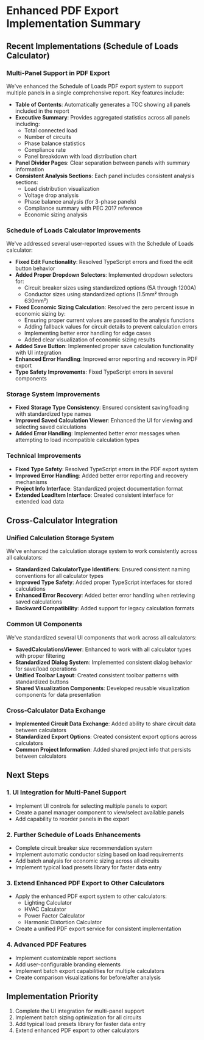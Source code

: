 # Enhanced PDF Export Implementation Summary

## Recent Implementations (Schedule of Loads Calculator)

### Multi-Panel Support in PDF Export
We've enhanced the Schedule of Loads PDF export system to support multiple panels in a single comprehensive report. Key features include:

- **Table of Contents**: Automatically generates a TOC showing all panels included in the report
- **Executive Summary**: Provides aggregated statistics across all panels including:
  - Total connected load
  - Number of circuits
  - Phase balance statistics
  - Compliance rate
  - Panel breakdown with load distribution chart
- **Panel Divider Pages**: Clear separation between panels with summary information
- **Consistent Analysis Sections**: Each panel includes consistent analysis sections:
  - Load distribution visualization
  - Voltage drop analysis
  - Phase balance analysis (for 3-phase panels)
  - Compliance summary with PEC 2017 reference
  - Economic sizing analysis

### Schedule of Loads Calculator Improvements
We've addressed several user-reported issues with the Schedule of Loads calculator:

- **Fixed Edit Functionality**: Resolved TypeScript errors and fixed the edit button behavior
- **Added Proper Dropdown Selectors**: Implemented dropdown selectors for:
  - Circuit breaker sizes using standardized options (5A through 1200A)
  - Conductor sizes using standardized options (1.5mm² through 630mm²)
- **Fixed Economic Sizing Calculation**: Resolved the zero percent issue in economic sizing by:
  - Ensuring proper current values are passed to the analysis functions
  - Adding fallback values for circuit details to prevent calculation errors
  - Implementing better error handling for edge cases
  - Added clear visualization of economic sizing results
- **Added Save Button**: Implemented proper save calculation functionality with UI integration
- **Enhanced Error Handling**: Improved error reporting and recovery in PDF export
- **Type Safety Improvements**: Fixed TypeScript errors in several components

### Storage System Improvements
- **Fixed Storage Type Consistency**: Ensured consistent saving/loading with standardized type names
- **Improved Saved Calculation Viewer**: Enhanced the UI for viewing and selecting saved calculations
- **Added Error Handling**: Implemented better error messages when attempting to load incompatible calculation types

### Technical Improvements
- **Fixed Type Safety**: Resolved TypeScript errors in the PDF export system
- **Improved Error Handling**: Added better error reporting and recovery mechanisms
- **Project Info Interface**: Standardized project documentation format
- **Extended LoadItem Interface**: Created consistent interface for extended load data

## Cross-Calculator Integration

### Unified Calculation Storage System
We've enhanced the calculation storage system to work consistently across all calculators:

- **Standardized CalculatorType Identifiers**: Ensured consistent naming conventions for all calculator types
- **Improved Type Safety**: Added proper TypeScript interfaces for stored calculations
- **Enhanced Error Recovery**: Added better error handling when retrieving saved calculations
- **Backward Compatibility**: Added support for legacy calculation formats

### Common UI Components
We've standardized several UI components that work across all calculators:

- **SavedCalculationsViewer**: Enhanced to work with all calculator types with proper filtering
- **Standardized Dialog System**: Implemented consistent dialog behavior for save/load operations
- **Unified Toolbar Layout**: Created consistent toolbar patterns with standardized buttons
- **Shared Visualization Components**: Developed reusable visualization components for data presentation

### Cross-Calculator Data Exchange
- **Implemented Circuit Data Exchange**: Added ability to share circuit data between calculators
- **Standardized Export Options**: Created consistent export options across calculators
- **Common Project Information**: Added shared project info that persists between calculators

## Next Steps

### 1. UI Integration for Multi-Panel Support
- Implement UI controls for selecting multiple panels to export
- Create a panel manager component to view/select available panels
- Add capability to reorder panels in the export

### 2. Further Schedule of Loads Enhancements
- Complete circuit breaker size recommendation system
- Implement automatic conductor sizing based on load requirements
- Add batch analysis for economic sizing across all circuits
- Implement typical load presets library for faster data entry

### 3. Extend Enhanced PDF Export to Other Calculators
- Apply the enhanced PDF export system to other calculators:
  - Lighting Calculator
  - HVAC Calculator
  - Power Factor Calculator
  - Harmonic Distortion Calculator
- Create a unified PDF export service for consistent implementation

### 4. Advanced PDF Features
- Implement customizable report sections
- Add user-configurable branding elements
- Implement batch export capabilities for multiple calculators
- Create comparison visualizations for before/after analysis

## Implementation Priority
1. Complete the UI integration for multi-panel support
2. Implement batch sizing optimization for all circuits
3. Add typical load presets library for faster data entry
4. Extend enhanced PDF export to other calculators 